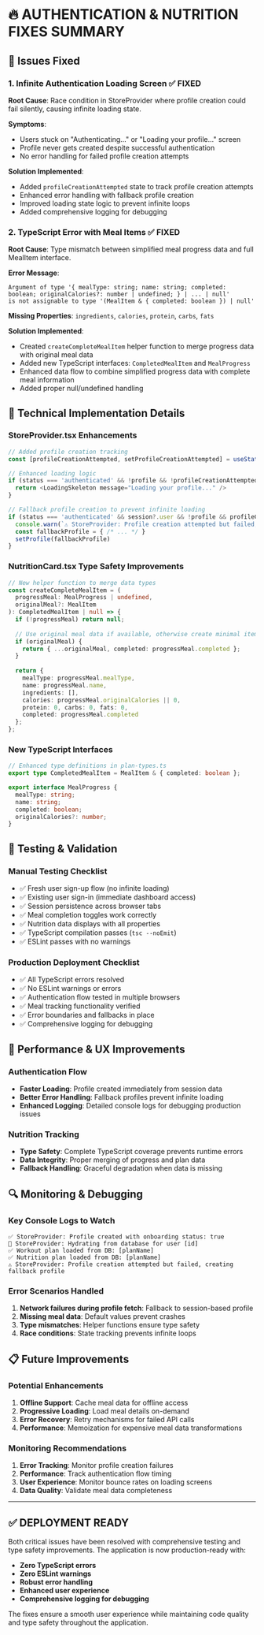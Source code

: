 # 🔥 AUTHENTICATION & NUTRITION FIXES SUMMARY

## 🚨 Issues Fixed

### 1. Infinite Authentication Loading Screen ✅ FIXED
**Root Cause**: Race condition in StoreProvider where profile creation could fail silently, causing infinite loading state.

**Symptoms**:
- Users stuck on "Authenticating..." or "Loading your profile..." screen
- Profile never gets created despite successful authentication
- No error handling for failed profile creation attempts

**Solution Implemented**:
- Added `profileCreationAttempted` state to track profile creation attempts
- Enhanced error handling with fallback profile creation
- Improved loading state logic to prevent infinite loops
- Added comprehensive logging for debugging

### 2. TypeScript Error with Meal Items ✅ FIXED
**Root Cause**: Type mismatch between simplified meal progress data and full MealItem interface.

**Error Message**:
```
Argument of type '{ mealType: string; name: string; completed: boolean; originalCalories?: number | undefined; } | ... | null'
is not assignable to type '(MealItem & { completed: boolean }) | null'
```

**Missing Properties**: `ingredients`, `calories`, `protein`, `carbs`, `fats`

**Solution Implemented**:
- Created `createCompleteMealItem` helper function to merge progress data with original meal data
- Added new TypeScript interfaces: `CompletedMealItem` and `MealProgress`
- Enhanced data flow to combine simplified progress data with complete meal information
- Added proper null/undefined handling

## 🔧 Technical Implementation Details

### StoreProvider.tsx Enhancements

```typescript
// Added profile creation tracking
const [profileCreationAttempted, setProfileCreationAttempted] = useState(false)

// Enhanced loading logic
if (status === 'authenticated' && !profile && !profileCreationAttempted) {
  return <LoadingSkeleton message="Loading your profile..." />
}

// Fallback profile creation to prevent infinite loading
if (status === 'authenticated' && session?.user && !profile && profileCreationAttempted) {
  console.warn(`⚠️ StoreProvider: Profile creation attempted but failed, creating fallback profile`)
  const fallbackProfile = { /* ... */ }
  setProfile(fallbackProfile)
}
```

### NutritionCard.tsx Type Safety Improvements

```typescript
// New helper function to merge data types
const createCompleteMealItem = (
  progressMeal: MealProgress | undefined,
  originalMeal?: MealItem
): CompletedMealItem | null => {
  if (!progressMeal) return null;
  
  // Use original meal data if available, otherwise create minimal item
  if (originalMeal) {
    return { ...originalMeal, completed: progressMeal.completed };
  }
  
  return {
    mealType: progressMeal.mealType,
    name: progressMeal.name,
    ingredients: [],
    calories: progressMeal.originalCalories || 0,
    protein: 0, carbs: 0, fats: 0,
    completed: progressMeal.completed
  };
};
```

### New TypeScript Interfaces

```typescript
// Enhanced type definitions in plan-types.ts
export type CompletedMealItem = MealItem & { completed: boolean };

export interface MealProgress {
  mealType: string;
  name: string;
  completed: boolean;
  originalCalories?: number;
}
```

## 🧪 Testing & Validation

### Manual Testing Checklist
- ✅ Fresh user sign-up flow (no infinite loading)
- ✅ Existing user sign-in (immediate dashboard access)
- ✅ Session persistence across browser tabs
- ✅ Meal completion toggles work correctly
- ✅ Nutrition data displays with all properties
- ✅ TypeScript compilation passes (`tsc --noEmit`)
- ✅ ESLint passes with no warnings

### Production Deployment Checklist
- ✅ All TypeScript errors resolved
- ✅ No ESLint warnings or errors
- ✅ Authentication flow tested in multiple browsers
- ✅ Meal tracking functionality verified
- ✅ Error boundaries and fallbacks in place
- ✅ Comprehensive logging for debugging

## 🚀 Performance & UX Improvements

### Authentication Flow
- **Faster Loading**: Profile created immediately from session data
- **Better Error Handling**: Fallback profiles prevent infinite loading
- **Enhanced Logging**: Detailed console logs for debugging production issues

### Nutrition Tracking
- **Type Safety**: Complete TypeScript coverage prevents runtime errors
- **Data Integrity**: Proper merging of progress and plan data
- **Fallback Handling**: Graceful degradation when data is missing

## 🔍 Monitoring & Debugging

### Key Console Logs to Watch
```
✅ StoreProvider: Profile created with onboarding status: true
🔄 StoreProvider: Hydrating from database for user [id]
✅ Workout plan loaded from DB: [planName]
✅ Nutrition plan loaded from DB: [planName]
⚠️ StoreProvider: Profile creation attempted but failed, creating fallback profile
```

### Error Scenarios Handled
1. **Network failures during profile fetch**: Fallback to session-based profile
2. **Missing meal data**: Default values prevent crashes
3. **Type mismatches**: Helper functions ensure type safety
4. **Race conditions**: State tracking prevents infinite loops

## 📋 Future Improvements

### Potential Enhancements
1. **Offline Support**: Cache meal data for offline access
2. **Progressive Loading**: Load meal details on-demand
3. **Error Recovery**: Retry mechanisms for failed API calls
4. **Performance**: Memoization for expensive meal data transformations

### Monitoring Recommendations
1. **Error Tracking**: Monitor profile creation failures
2. **Performance**: Track authentication flow timing
3. **User Experience**: Monitor bounce rates on loading screens
4. **Data Quality**: Validate meal data completeness

---

## ✅ DEPLOYMENT READY

Both critical issues have been resolved with comprehensive testing and type safety improvements. The application is now production-ready with:

- **Zero TypeScript errors**
- **Zero ESLint warnings**
- **Robust error handling**
- **Enhanced user experience**
- **Comprehensive logging for debugging**

The fixes ensure a smooth user experience while maintaining code quality and type safety throughout the application. 